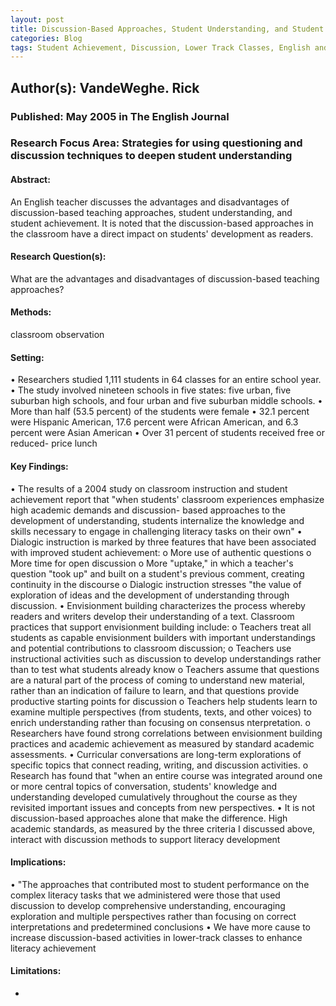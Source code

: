 ```yaml
---
layout: post
title: Discussion-Based Approaches, Student Understanding, and Student Achievement
categories: Blog
tags: Student Achievement, Discussion, Lower Track Classes, English and Language Arts, Literacy
---
```


## Author(s): VandeWeghe. Rick

### Published: May 2005 in The English Journal

### Research Focus Area: Strategies for using questioning and discussion techniques to deepen student understanding

#### Abstract:
 An English teacher discusses the advantages and disadvantages of discussion-based teaching approaches, student understanding, and student achievement. It is noted that the discussion-based approaches in the classroom have a direct impact on students' development as readers. 


#### Research Question(s):
 What are the advantages and disadvantages of discussion-based teaching approaches?


#### Methods:
classroom observation


#### Setting:
• Researchers studied 1,111 students in 64 classes for an entire school year.  • The study involved nineteen schools in five states: five urban, five suburban high schools, and four urban and five suburban middle schools. • More than half (53.5 percent) of the students were female • 32.1 percent were Hispanic American, 17.6 percent were African American, and 6.3 percent were Asian American • Over 31 percent of students received free or reduced- price lunch 


#### Key Findings:
• The results of a 2004 study on classroom instruction and student achievement report that "when students'  classroom experiences emphasize  high academic demands and discussion- based approaches to the development of understanding, students internalize the knowledge and skills necessary to engage in challenging literacy tasks on their own" • Dialogic instruction is marked by three features that have been associated with improved student achievement: o More use of authentic questions o More time for open discussion o More "uptake," in which a  teacher's question "took up"  and built on a student's previous comment, creating continuity in the discourse o Dialogic instruction stresses "the value of exploration of ideas and the development of understanding through discussion. • Envisionment building characterizes the process whereby readers and writers develop their understanding of a text. Classroom practices that support envisionment building include: o Teachers treat all students as capable envisionment builders with important understandings and potential contributions to classroom discussion; o Teachers use instructional activities such as discussion to develop understandings rather than to test what students already know o Teachers assume that questions are a natural part of the process of coming to understand new material, rather than an indication of failure to learn, and that questions provide productive starting points for discussion o Teachers help students learn to examine multiple perspectives (from students, texts, and other voices) to enrich understanding rather than focusing on consensus nterpretation. o Researchers have found strong correlations between envisionment building practices and academic achievement as measured by standard academic assessments. • Curricular conversations are long-term explorations of specific topics that connect reading, writing, and discussion activities. o Research has found that "when  an entire course was integrated  around one or more central topics of conversation, students' knowledge and understanding developed cumulatively throughout the course as they revisited important issues and concepts from new perspectives. • It is not discussion-based approaches alone that make the difference. High academic standards, as measured by the three criteria I discussed above, interact with discussion methods to support literacy development 


#### Implications:
• "The approaches that contributed most to student performance on the complex literacy tasks that we administered were those that used discussion to develop comprehensive understanding, encouraging exploration and multiple perspectives rather than focusing on correct interpretations and predetermined conclusions • We have more cause to increase discussion-based activities in lower-track classes to enhance literacy achievement 


#### Limitations:
-



